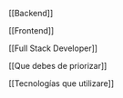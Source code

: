 [[Backend]]

[[Frontend]]

[[Full Stack Developer]]

[[Que debes de priorizar]]

[[Tecnologías que utilizare]]